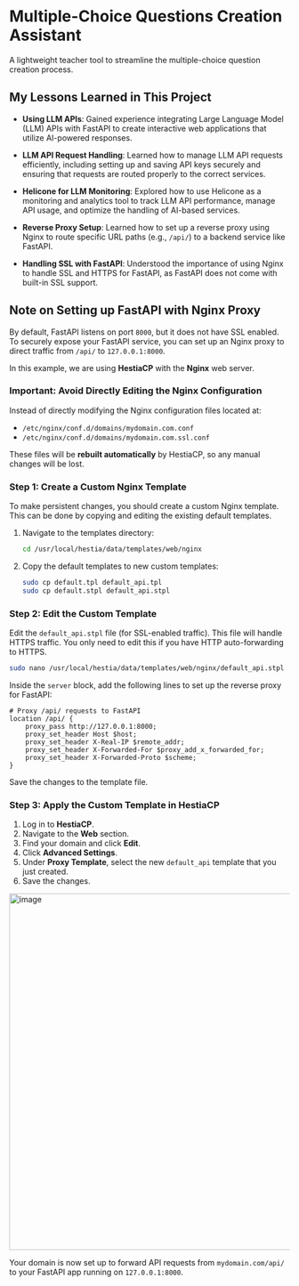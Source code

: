 # Multiple-Choice Questions Creation Assistant
A lightweight teacher tool to streamline the multiple-choice question creation process.

## My Lessons Learned in This Project

- **Using LLM APIs**: Gained experience integrating Large Language Model (LLM) APIs with FastAPI to create interactive web applications that utilize AI-powered responses.

- **LLM API Request Handling**: Learned how to manage LLM API requests efficiently, including setting up and saving API keys securely and ensuring that requests are routed properly to the correct services.

- **Helicone for LLM Monitoring**: Explored how to use Helicone as a monitoring and analytics tool to track LLM API performance, manage API usage, and optimize the handling of AI-based services.

- **Reverse Proxy Setup**: Learned how to set up a reverse proxy using Nginx to route specific URL paths (e.g., `/api/`) to a backend service like FastAPI.

- **Handling SSL with FastAPI**: Understood the importance of using Nginx to handle SSL and HTTPS for FastAPI, as FastAPI does not come with built-in SSL support.


## Note on Setting up FastAPI with Nginx Proxy

By default, FastAPI listens on port `8000`, but it does not have SSL enabled. To securely expose your FastAPI service, you can set up an Nginx proxy to direct traffic from `/api/` to `127.0.0.1:8000`.

In this example, we are using **HestiaCP** with the **Nginx** web server.

### Important: Avoid Directly Editing the Nginx Configuration

Instead of directly modifying the Nginx configuration files located at:

- `/etc/nginx/conf.d/domains/mydomain.com.conf`
- `/etc/nginx/conf.d/domains/mydomain.com.ssl.conf`

These files will be **rebuilt automatically** by HestiaCP, so any manual changes will be lost.

### Step 1: Create a Custom Nginx Template

To make persistent changes, you should create a custom Nginx template. This can be done by copying and editing the existing default templates.

1. Navigate to the templates directory:

   ```bash
   cd /usr/local/hestia/data/templates/web/nginx
   ```

2. Copy the default templates to new custom templates:

   ```bash
   sudo cp default.tpl default_api.tpl
   sudo cp default.stpl default_api.stpl
   ```

### Step 2: Edit the Custom Template

Edit the `default_api.stpl` file (for SSL-enabled traffic). This file will handle HTTPS traffic. You only need to edit this if you have HTTP auto-forwarding to HTTPS.

```bash
sudo nano /usr/local/hestia/data/templates/web/nginx/default_api.stpl
```

Inside the `server` block, add the following lines to set up the reverse proxy for FastAPI:

```nginx
# Proxy /api/ requests to FastAPI
location /api/ {
    proxy_pass http://127.0.0.1:8000;
    proxy_set_header Host $host;
    proxy_set_header X-Real-IP $remote_addr;
    proxy_set_header X-Forwarded-For $proxy_add_x_forwarded_for;
    proxy_set_header X-Forwarded-Proto $scheme;
}
```

Save the changes to the template file.

### Step 3: Apply the Custom Template in HestiaCP

1. Log in to **HestiaCP**.
2. Navigate to the **Web** section.
3. Find your domain and click **Edit**.
4. Click **Advanced Settings**.
5. Under **Proxy Template**, select the new `default_api` template that you just created.
6. Save the changes.

<img width="641" alt="image" src="https://github.com/user-attachments/assets/148cf784-28b1-4362-800b-46ffb1746d4e">

Your domain is now set up to forward API requests from `mydomain.com/api/` to your FastAPI app running on `127.0.0.1:8000`.
